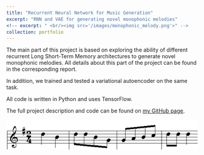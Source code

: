 ```yaml
---
title: "Recurrent Neural Network for Music Generation"
excerpt: "RNN and VAE for generating novel monophonic melodies" 
<!-- excerpt: " <br/><img src='/images/monophonic_melody.png'>" -->
collection: portfolio
---
```


The main part of this project is based on exploring the ability of different recurrent Long Short-Term Memory architectures to generate novel monophonic melodies. All details about this part of the project can be found in the corresponding report.
   
In addition, we trained and tested a variational autoencoder on the same task.
   
All code is written in Python and uses TensorFlow.
   
The full project description and code can be found on [my GitHub page](https://github.com/zotroneneis/deep_music).

![](../images/monophonic_melody.png)
